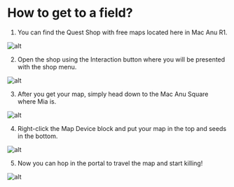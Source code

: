# How to get to a field?

1. You can find the Quest Shop with free maps located here in Mac Anu R1.

![alt](/img/field/questshop.png)

2. Open the shop using the Interaction button where you will be presented with the shop menu.

![alt](/img/field/shopmenu.png)

3. After you get your map, simply head down to the Mac Anu Square where Mia is.

![alt](/img/field/macanusquare.png)

4. Right-click the Map Device block and put your map in the top and seeds in the bottom.

![alt](/img/field/mapdevice.png)

5. Now you can hop in the portal to travel the map and start killing!

![alt](/img/field/portal.png)